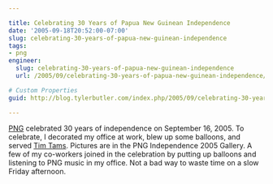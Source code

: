 ```yaml
---

title: Celebrating 30 Years of Papua New Guinean Independence
date: '2005-09-18T20:52:00-07:00'
slug: celebrating-30-years-of-papua-new-guinean-independence
tags:
- png
engineer:
  slug: celebrating-30-years-of-papua-new-guinean-independence
  url: /2005/09/celebrating-30-years-of-papua-new-guinean-independence/

# Custom Properties
guid: http://blog.tylerbutler.com/index.php/2005/09/celebrating-30-years-of-papua-new-guinean-independence/

---
```


[PNG][1] celebrated 30 years of independence on September 16, 2005. To
celebrate, I decorated my office at work, blew up some balloons, and served
[Tim Tams][2]. Pictures are in the PNG Independence 2005 Gallery. A few
of my co-workers joined in the celebration by putting up balloons and
listening to PNG music in my office. Not a bad way to waste time on a slow
Friday afternoon.

   [1]: http://en.wikipedia.org/wiki/Papua_New_Guinea
   [2]: http://en.wikipedia.org/wiki/Timtam
